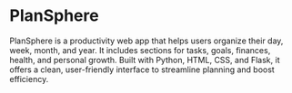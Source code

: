 # PlanSphere
PlanSphere is a productivity web app that helps users organize their day, week, month, and year. It includes sections for tasks, goals, finances, health, and personal growth. Built with Python, HTML, CSS, and Flask, it offers a clean, user-friendly interface to streamline planning and boost efficiency.
